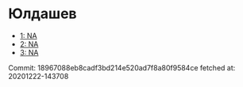 # Юлдашев
- [1: NA](1.md)
- [2: NA](2.md)
- [3: NA](3.md)

Commit: 18967088eb8cadf3bd214e520ad7f8a80f9584ce
 fetched at: 20201222-143708
